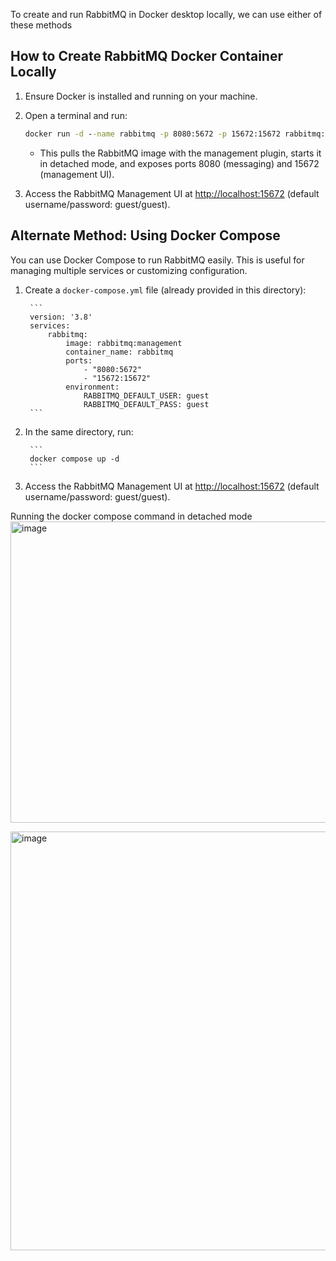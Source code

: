 To create and run RabbitMQ in Docker desktop locally, we can use either of these methods

## How to Create RabbitMQ Docker Container Locally

1. Ensure Docker is installed and running on your machine.
2. Open a terminal and run:

	```cmd
	docker run -d --name rabbitmq -p 8080:5672 -p 15672:15672 rabbitmq:management
	```

	- This pulls the RabbitMQ image with the management plugin, starts it in detached mode, and exposes ports 8080 (messaging) and 15672 (management UI).

3. Access the RabbitMQ Management UI at [http://localhost:15672](http://localhost:15672) (default username/password: guest/guest).

## Alternate Method: Using Docker Compose

You can use Docker Compose to run RabbitMQ easily. This is useful for managing multiple services or customizing configuration.

1. Create a `docker-compose.yml` file (already provided in this directory):

		```
		version: '3.8'
		services:
			rabbitmq:
				image: rabbitmq:management
				container_name: rabbitmq
				ports:
					- "8080:5672"
					- "15672:15672"
				environment:
					RABBITMQ_DEFAULT_USER: guest
					RABBITMQ_DEFAULT_PASS: guest
		```

2. In the same directory, run:

		```
		docker compose up -d
		```

3. Access the RabbitMQ Management UI at [http://localhost:15672](http://localhost:15672) (default username/password: guest/guest).

Running the docker compose command in detached mode
<img width="1729" height="482" alt="image" src="https://github.com/user-attachments/assets/30b1619f-c5d8-460c-b067-225055605342" />

<img width="1261" height="670" alt="image" src="https://github.com/user-attachments/assets/036f88c7-f9b4-4052-8c6c-bdcfe032b15f" />



